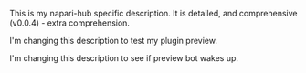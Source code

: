 This is my napari-hub specific description. It is detailed, and comprehensive (v0.0.4) - extra comprehension.

I'm changing this description to test my plugin preview.

I'm changing this description to see if preview bot wakes up.
